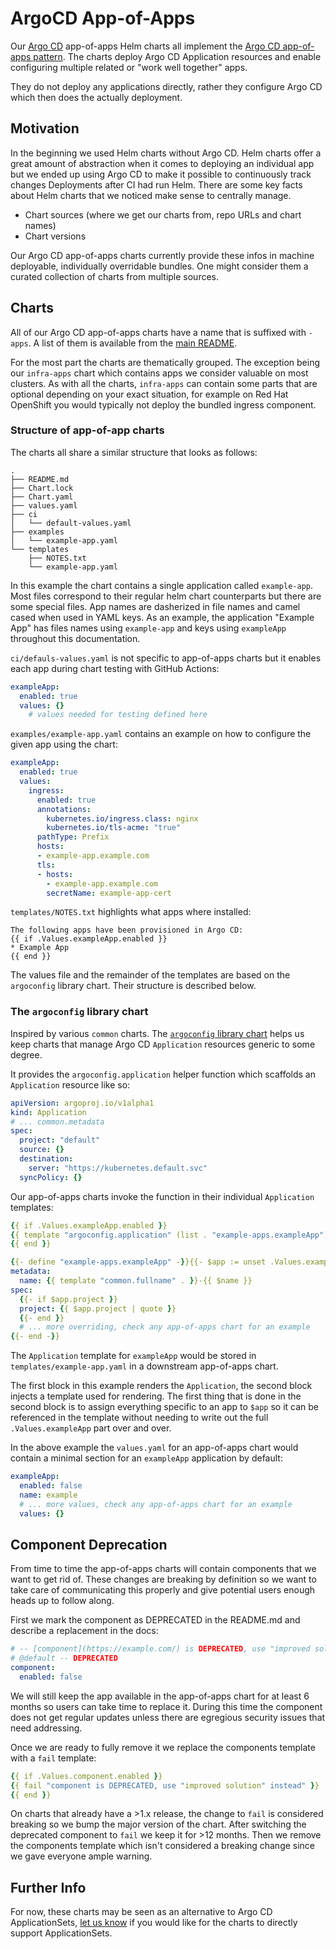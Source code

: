 # ArgoCD App-of-Apps

Our [Argo CD](https://argoproj.github.io/cd/) app-of-apps Helm charts all implement the [Argo CD app-of-apps pattern](https://argo-cd.readthedocs.io/en/stable/operator-manual/cluster-bootstrapping/#app-of-apps-pattern).
The charts deploy Argo CD Application resources and enable configuring multiple related or "work well together" apps.

They do not deploy any applications directly, rather they configure Argo CD which then does the actually deployment.

## Motivation

In the beginning we used Helm charts without Argo CD. Helm charts offer a great amount of abstraction when it comes to
deploying an individual app but we ended up using Argo CD to make it possible to continuously track changes Deployments
after CI had run Helm. There are some key facts about Helm charts that we noticed make sense to centrally manage.
- Chart sources (where we get our charts from, repo URLs and chart names)
- Chart versions

Our Argo CD app-of-apps charts currently provide these infos in machine deployable, individually overridable bundles. One
might consider them a curated collection of charts from multiple sources.

## Charts

All of our Argo CD app-of-apps charts have a name that is suffixed with `-apps`. A list of them is available from the
[main README](https://github.com/hairmare/helm-charts/blob/docs/app-of-apps/README.md#argo-cd-app-of-apps-charts).

For the most part the charts are thematically grouped. The exception being our `infra-apps` chart which contains apps
we consider valuable on most clusters. As with all the charts, `infra-apps` can contain some parts that are optional
depending on your exact situation, for example on Red Hat OpenShift you would typically not deploy the bundled ingress
component.

### Structure of app-of-app charts

The charts all share a similar structure that looks as follows:

```
.
├── README.md
├── Chart.lock
├── Chart.yaml
├── values.yaml
├── ci
│   └── default-values.yaml
├── examples
│   └── example-app.yaml
└── templates
    ├── NOTES.txt
    └── example-app.yaml
```

In this example the chart contains a single application called `example-app`. Most files correspond to their regular
helm chart counterparts but there are some special files. App names are dasherized in file names and camel cased
when used in YAML keys. As an example, the application "Example App" has files names using `example-app` and keys
using `exampleApp` throughout this documentation.

`ci/defauls-values.yaml` is not specific to app-of-apps charts but it enables each app during chart testing with
GitHub Actions:
```yaml
exampleApp:
  enabled: true
  values: {}
    # values needed for testing defined here
```

`examples/example-app.yaml` contains an example on how to configure the given app using the chart:
```yaml
exampleApp:
  enabled: true
  values:
    ingress:
      enabled: true
      annotations:
        kubernetes.io/ingress.class: nginx
        kubernetes.io/tls-acme: "true"
      pathType: Prefix
      hosts:
      - example-app.example.com
      tls:
      - hosts:
        - example-app.example.com
        secretName: example-app-cert
```

`templates/NOTES.txt` highlights what apps where installed:
```
The following apps have been provisioned in Argo CD:
{{ if .Values.exampleApp.enabled }}
* Example App
{{ end }}
```

The values file and the remainder of the templates are based on the `argoconfig` library chart. Their structure
is described below.

### The `argoconfig` library chart

Inspired by various `common` charts. The [`argoconfig` library chart](https://github.com/adfinis/helm-charts/tree/main/charts/argoconfig)
helps us keep charts that manage Argo CD `Application` resources generic to some degree.

It provides the `argoconfig.application` helper function which scaffolds an `Application` resource like so:

```yaml
apiVersion: argoproj.io/v1alpha1
kind: Application
# ... common.metadata
spec:
  project: "default"
  source: {}
  destination:
    server: "https://kubernetes.default.svc"
  syncPolicy: {}
```

Our app-of-apps charts invoke the function in their individual `Application` templates:

```yaml
{{ if .Values.exampleApp.enabled }}
{{ template "argoconfig.application" (list . "example-apps.exampleApp") }}
{{ end }}

{{- define "example-apps.exampleApp" -}}{{- $app := unset .Values.exampleApp "enabled" -}}{{- $name := default $app.namespace $app.name -}}
metadata:
  name: {{ template "common.fullname" . }}-{{ $name }}
spec:
  {{- if $app.project }}
  project: {{ $app.project | quote }}
  {{- end }}
  # ... more overriding, check any app-of-apps chart for an example
{{- end -}}
```

The `Application` template for `exampleApp` would be stored in `templates/example-app.yaml` in a downstream app-of-apps chart.

The first block in this example renders the `Application`, the second block injects a template used for rendering. The first thing that
is done in the second block is to assign everything specific to an app to `$app` so it can be referenced in the template without needing
to write out the full `.Values.exampleApp` part over and over.

In the above example the `values.yaml` for an app-of-apps chart would contain a minimal section for an `exampleApp` application by default:

```yaml
exampleApp:
  enabled: false
  name: example
  # ... more values, check any app-of-apps chart for an example
  values: {}
```

## Component Deprecation

From time to time the app-of-apps charts will contain components that we want to get rid of.
These changes are breaking by definition so we want to take care of communicating this properly and give potential users enough heads up to follow along.

First we mark the component as DEPRECATED in the README.md and describe a replacement in the docs:

```yaml
# -- [component](https://example.com/) is DEPRECATED, use "improved solution" instead
# @default -- DEPRECATED
component:
  enabled: false
```

We will still keep the app available in the app-of-apps chart for at least 6 months so users can take time to replace it.
During this time the component does not get regular updates unless there are egregious security issues that need addressing.

Once we are ready to fully remove it we replace the components template with a `fail` template:

```yaml
{{ if .Values.component.enabled }}
{{ fail "component is DEPRECATED, use "improved solution" instead" }}
{{ end }}
```

On charts that already have a >1.x release, the change to `fail` is considered breaking so we bump the major version of the chart.
After switching the deprecated component to `fail` we keep it for >12 months. Then we remove the components template which isn't considered a breaking change since we gave everyone ample warning.

## Further Info

For now, these charts may be seen as an alternative to Argo CD ApplicationSets, [let us know](https://github.com/adfinis/helm-charts/discussions)
if you would like for the charts to directly support ApplicationSets.

